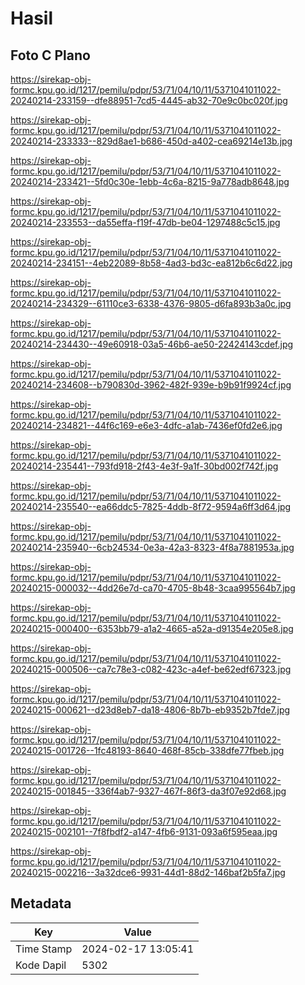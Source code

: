 # Hasil

## Foto C Plano

https://sirekap-obj-formc.kpu.go.id/1217/pemilu/pdpr/53/71/04/10/11/5371041011022-20240214-233159--dfe88951-7cd5-4445-ab32-70e9c0bc020f.jpg

https://sirekap-obj-formc.kpu.go.id/1217/pemilu/pdpr/53/71/04/10/11/5371041011022-20240214-233333--829d8ae1-b686-450d-a402-cea69214e13b.jpg

https://sirekap-obj-formc.kpu.go.id/1217/pemilu/pdpr/53/71/04/10/11/5371041011022-20240214-233421--5fd0c30e-1ebb-4c6a-8215-9a778adb8648.jpg

https://sirekap-obj-formc.kpu.go.id/1217/pemilu/pdpr/53/71/04/10/11/5371041011022-20240214-233553--da55effa-f19f-47db-be04-1297488c5c15.jpg

https://sirekap-obj-formc.kpu.go.id/1217/pemilu/pdpr/53/71/04/10/11/5371041011022-20240214-234151--4eb22089-8b58-4ad3-bd3c-ea812b6c6d22.jpg

https://sirekap-obj-formc.kpu.go.id/1217/pemilu/pdpr/53/71/04/10/11/5371041011022-20240214-234329--61110ce3-6338-4376-9805-d6fa893b3a0c.jpg

https://sirekap-obj-formc.kpu.go.id/1217/pemilu/pdpr/53/71/04/10/11/5371041011022-20240214-234430--49e60918-03a5-46b6-ae50-22424143cdef.jpg

https://sirekap-obj-formc.kpu.go.id/1217/pemilu/pdpr/53/71/04/10/11/5371041011022-20240214-234608--b790830d-3962-482f-939e-b9b91f9924cf.jpg

https://sirekap-obj-formc.kpu.go.id/1217/pemilu/pdpr/53/71/04/10/11/5371041011022-20240214-234821--44f6c169-e6e3-4dfc-a1ab-7436ef0fd2e6.jpg

https://sirekap-obj-formc.kpu.go.id/1217/pemilu/pdpr/53/71/04/10/11/5371041011022-20240214-235441--793fd918-2f43-4e3f-9a1f-30bd002f742f.jpg

https://sirekap-obj-formc.kpu.go.id/1217/pemilu/pdpr/53/71/04/10/11/5371041011022-20240214-235540--ea66ddc5-7825-4ddb-8f72-9594a6ff3d64.jpg

https://sirekap-obj-formc.kpu.go.id/1217/pemilu/pdpr/53/71/04/10/11/5371041011022-20240214-235940--6cb24534-0e3a-42a3-8323-4f8a7881953a.jpg

https://sirekap-obj-formc.kpu.go.id/1217/pemilu/pdpr/53/71/04/10/11/5371041011022-20240215-000032--4dd26e7d-ca70-4705-8b48-3caa995564b7.jpg

https://sirekap-obj-formc.kpu.go.id/1217/pemilu/pdpr/53/71/04/10/11/5371041011022-20240215-000400--6353bb79-a1a2-4665-a52a-d91354e205e8.jpg

https://sirekap-obj-formc.kpu.go.id/1217/pemilu/pdpr/53/71/04/10/11/5371041011022-20240215-000506--ca7c78e3-c082-423c-a4ef-be62edf67323.jpg

https://sirekap-obj-formc.kpu.go.id/1217/pemilu/pdpr/53/71/04/10/11/5371041011022-20240215-000621--d23d8eb7-da18-4806-8b7b-eb9352b7fde7.jpg

https://sirekap-obj-formc.kpu.go.id/1217/pemilu/pdpr/53/71/04/10/11/5371041011022-20240215-001726--1fc48193-8640-468f-85cb-338dfe77fbeb.jpg

https://sirekap-obj-formc.kpu.go.id/1217/pemilu/pdpr/53/71/04/10/11/5371041011022-20240215-001845--336f4ab7-9327-467f-86f3-da3f07e92d68.jpg

https://sirekap-obj-formc.kpu.go.id/1217/pemilu/pdpr/53/71/04/10/11/5371041011022-20240215-002101--7f8fbdf2-a147-4fb6-9131-093a6f595eaa.jpg

https://sirekap-obj-formc.kpu.go.id/1217/pemilu/pdpr/53/71/04/10/11/5371041011022-20240215-002216--3a32dce6-9931-44d1-88d2-146baf2b5fa7.jpg


## Metadata

| Key        | Value               |
| ---------- | ------------------- |
| Time Stamp | 2024-02-17 13:05:41 |
| Kode Dapil | 5302                |



